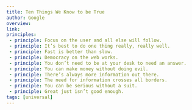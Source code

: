 ```yaml
---
title: Ten Things We Know to be True
author: Google
overview:
link:
principles:
 - principle: Focus on the user and all else will follow.
 - principle: It’s best to do one thing really, really well.
 - principle: Fast is better than slow.
 - principle: Democracy on the web works.
 - principle: You don’t need to be at your desk to need an answer.
 - principle: You can make money without doing evil.
 - principle: There’s always more information out there.
 - principle: The need for information crosses all borders.
 - principle: You can be serious without a suit.
 - principle: Great just isn’t good enough.
tags: [universal]
---
```

